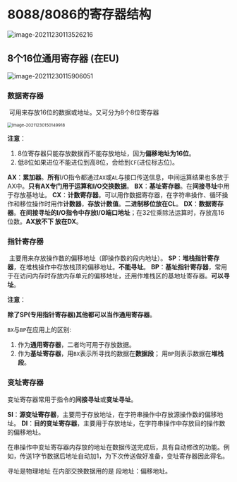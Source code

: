# 8088/8086的寄存器结构

 ![image-20211230113526216](C:\Users\LetengZzz\AppData\Roaming\Typora\typora-user-images\image-20211230113526216.png)

## 8个16位通用寄存器 (在EU)

![image-20211230115906051](C:\Users\LetengZzz\AppData\Roaming\Typora\typora-user-images\image-20211230115906051.png)

### 数据寄存器

​	可用来存放16位的数据或地址。又可分为8个8位寄存器

<img src="C:\Users\LetengZzz\AppData\Roaming\Typora\typora-user-images\image-20211230150149918.png" alt="image-20211230150149918" style="zoom:67%;" />

**注意**：

1. 8位寄存器只能存放数据而不能存放地址，因为**偏移地址为16位**。
2. 低8位如果进位不能进位到高8位，会给到`CF`(进位标志位)。

**AX**：**累加器**。**所有**I/O指令都通过`AX`或`AL`与接口传送信息，中间运算结果也多放于AX中。**只有AX专门用于运算和I/O交换数据**。
**BX**：**基址寄存器**。在**间接寻址**中用于存放基地址。
**CX**：**计数寄存器**。可以用作数据寄存器，在字符串操作、循环操作和移位操作时用作**计数器**，**存放计数值**。**二进制移位放在CL**。
**DX**：**数据寄存器**。**在间接寻址的I/O指令中存放I/O端口地址**；在32位乘除法运算时，存放高16位数。**AX放不下 放在DX**。

### 指针寄存器

​	主要用来存放操作数的偏移地址（即操作数的段内地址）。
**SP**：**堆栈指针寄存器**，在堆栈操作中存放栈顶的偏移地址。**不能寻址**。
**BP**：**基址指针寄存器**，常用于在访问内存时存放内存单元的偏移地址，还用作堆栈区的基地址寄存器。**可以寻址**。

**注意**：

​	**除了SP(专用指针寄存器)其他都可以当作通用寄存器**。

`BX`与`BP`在应用上的区别:

1. 作为**通用寄存器**，二者均可用于存放数据。
2. 作为**基址寄存器**，用`BX`表示所寻找的数据在**数据段**； 用`BP`则表示数据在**堆栈段**。

### 变址寄存器

​	变址寄存器常用于指令的**间接寻址**或**变址寻址**。

**SI**：**源变址寄存器**，主要用于存放地址，在字符串操作中存放源操作数的偏移地址。
**DI**：**目的变址寄存器**，主要用于存放地址，在字符串操作中存放目的操作数的偏移地址。

​      在串操作中变址寄存器内存放的地址在数据传送完成后，具有自动修改的功能。例如，传送1字节数据后地址自动加1，为下次传送做好准备，变址寄存器因此得名。

寻址是物理地址 在内部交换数据用的是 段地址：偏移地址。
